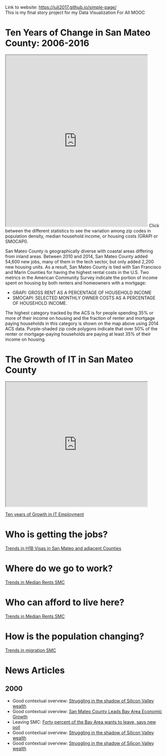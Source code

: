 Link to website: https://juli2017.github.io/simple-page/  
This is my final story project for my Data Visualization For All MOOC  
# Ten Years of Change in San Mateo County: 2006-2016

<iframe src="https://juli2017.github.io/leaflet-maps-with-google-sheets-polygons/" width="90%" height="550"></iframe>  
Click between the different statistics to see the variation among zip codes in population density, median household income, or housing costs (GRAPI or SMOCAPI).  

San Mateo County is geographically diverse with coastal areas differing from inland areas. Between 2010 and 2014, San Mateo County added 54,600 new jobs, many of them in the tech sector, but only added 2,200 new housing units. As a result, San Mateo County is tied with San Francisco and Marin Counties for having the highest rental costs in the U.S. Two metrics in the American Community Survey indicate the portion of income spent on housing by both renters and homeowners with a mortgage: 

* GRAPI: GROSS RENT AS A PERCENTAGE OF HOUSEHOLD INCOME    
* SMOCAPI: SELECTED MONTHLY OWNER COSTS AS A PERCENTAGE OF HOUSEHOLD INCOME.   

The highest category tracked by the ACS is for people spending 35% or more of their income on housing and the fraction of renter and mortgage paying households in this category is shown on the map above using 2014 ACS data. Purple-shaded zip code polygons indicate that over 50% of the renter or mortgage-paying households are paying at least 35% of their income on housing.
 


# The Growth of IT in San Mateo County  

<iframe src="https://juli2017.github.io/EmployerPointMap/" width="90%" height="400"></iframe>  


<a href="https://juli2017.github.io/SMCEvolutionofIT/">Ten years of Growth in IT Employment</a>  




# Who is getting the jobs?
<a href="https://juli2017.github.io/WhoIsWorking">Trends in H1B Visas in San Mateo and adjacent Counties</a>

# Where do we go to work?
<a href="https://juli2017.github.io/SMCMedianRent/">Trends in Median Rents SMC</a>

# Who can afford to live here?
<a href="https://juli2017.github.io/SMCMedianRent/">Trends in Median Rents SMC</a>

# How is the population changing?
<a href="https://juli2017.github.io/PopulationChange/">Trends in migration SMC</a>


# News Articles
## 2000
* Good contextual overview: <a href="https://www.usatoday.com/story/tech/2014/11/03/east-palo-alto-philanthropy-facebook-silicon-valley/16244117/">Struggling in the shadow of Silicon Valley wealth</a>
* Good contextual overview: <a href="http://www.siliconvalleyoneworld.com/2015/05/28/san-mateo-county-leads-economic-growth/">San Mateo County Leads Bay Area Economic Growth</a>
* Leaving SMC: <a href="http://sf.curbed.com/2017/3/31/15140036/bay-area-leaving-poll-san-francisco">Forty percent of the Bay Area wants to leave, says new poll</a>
* Good contextual overview: <a href="https://www.usatoday.com/story/tech/2014/11/03/east-palo-alto-philanthropy-facebook-silicon-valley/16244117/">Struggling in the shadow of Silicon Valley wealth</a>
* Good contextual overview: <a href="https://www.usatoday.com/story/tech/2014/11/03/east-palo-alto-philanthropy-facebook-silicon-valley/16244117/">Struggling in the shadow of Silicon Valley wealth</a>
